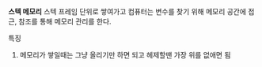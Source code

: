 **스텍 메모리**
스텍 프레임 단위로 쌓여가고 컴퓨터는 변수를 찾기 위해 메모리 공간에 접근, 참조를 통해 메모리 관리를 한다. 

특징 
1. 메모리가 쌓일때는 그냥 올리기만 하면 되고 헤제할땐 가장 위를 없애면 됨
